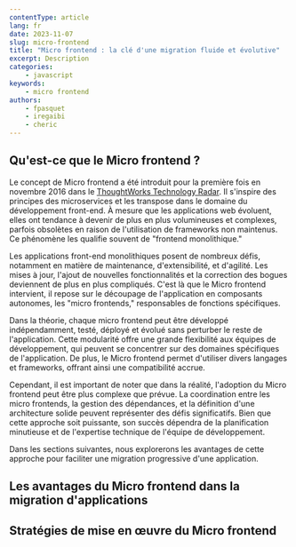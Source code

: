 ```yaml
---
contentType: article
lang: fr
date: 2023-11-07
slug: micro-frontend
title: "Micro frontend : la clé d'une migration fluide et évolutive"
excerpt: Description
categories:
    - javascript
keywords:
    - micro frontend
authors:
    - fpasquet
    - iregaibi
    - cheric
---
```


## Qu'est-ce que le Micro frontend ?

Le concept de Micro frontend a été introduit pour la première fois en novembre 2016 dans le [ThoughtWorks Technology Radar](https://www.thoughtworks.com/radar/techniques/micro-frontends). Il s'inspire des principes des microservices et les transpose dans le domaine du développement front-end. À mesure que les applications web évoluent, elles ont tendance à devenir de plus en plus volumineuses et complexes, parfois obsolètes en raison de l'utilisation de frameworks non maintenus. Ce phénomène les qualifie souvent de "frontend monolithique."

Les applications front-end monolithiques posent de nombreux défis, notamment en matière de maintenance, d'extensibilité, et d'agilité. Les mises à jour, l'ajout de nouvelles fonctionnalités et la correction des bogues deviennent de plus en plus compliqués. C'est là que le Micro frontend intervient, il repose sur le découpage de l'application en composants autonomes, les "micro frontends," responsables de fonctions spécifiques.

Dans la théorie, chaque micro frontend peut être développé indépendamment, testé, déployé et évolué sans perturber le reste de l'application. Cette modularité offre une grande flexibilité aux équipes de développement, qui peuvent se concentrer sur des domaines spécifiques de l'application. De plus, le Micro frontend permet d'utiliser divers langages et frameworks, offrant ainsi une compatibilité accrue.

Cependant, il est important de noter que dans la réalité, l'adoption du Micro frontend peut être plus complexe que prévue. La coordination entre les micro frontends, la gestion des dépendances, et la définition d'une architecture solide peuvent représenter des défis significatifs. Bien que cette approche soit puissante, son succès dépendra de la planification minutieuse et de l'expertise technique de l'équipe de développement.

Dans les sections suivantes, nous explorerons les avantages de cette approche pour faciliter une migration progressive d'une application.

## Les avantages du Micro frontend dans la migration d'applications

## Stratégies de mise en œuvre du Micro frontend


